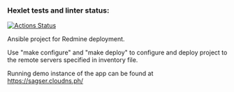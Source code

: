 ### Hexlet tests and linter status:
[![Actions Status](https://github.com/PavelShell/devops-for-programmers-project-76/workflows/hexlet-check/badge.svg)](https://github.com/PavelShell/devops-for-programmers-project-76/actions)

Ansible project for Redmine deployment.

Use "make configure" and "make deploy" to configure and deploy project to the remote servers specified in inventory file.

Running demo instance of the app can be found at https://sagser.cloudns.ph/
 